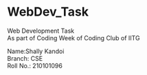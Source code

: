 # WebDev_Task 
Web Development Task   
As part of Coding Week of Coding Club of IITG  

Name:Shally Kandoi    
Branch: CSE    
Roll No.: 210101096  
